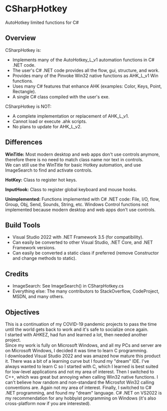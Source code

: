 # CSharpHotkey
AutoHotkey limited functions for C#

## Overview

CSharpHotkey is:
- Implements many of the AutoHotkey_L_v1 automation functions in C# .NET code.
- The user's C# .NET code provides all the flow, gui, structure, and work.
- Provides many of the Pinvoke Win32 native functions as AHK_L_v1 Win functions.
- Uses many C# features that enhance AHK (examples: Color, Keys, Point, Rectangle).
- A single C# class compiled with the user's exe.

CSharpHotkey is NOT:
- A complete implementation or replacement of AHK_L_v1.
- Cannot load or execute .ahk scripts.
- No plans to update for AHK_L_v2.

## Differences
**WinTitle:** Most modern desktop and web apps don't use controls anymore,  
therefore there is no need to match class name nor text in controls.  
We can still use the WinTitle for basic Hotkey automation, and use ImageSearch to find and activate controls.

**HotKey:** Class to register hot keys.

**InputHook:** Class to register global keyboard and mouse hooks.

**Unimplemented:** Functions implemented with C# .NET code: File, I/O, flow, Group, Obj, Send, Sounds, String, etc. Windows Control functions not implemented because modern desktop and web apps don't use controls.

## Build Tools
- Visual Studio 2022 with .NET Framework 3.5 (for compatibility).
- Can easily be converted to other Visual Studio, .NET Core, and .NET Framework versions.
- Can easily be converted a static class if preferred (remove Constructor and change methods to static).

## Credits
- ImageSearch: See ImageSearch() in CSharpHotkey.cs
- Everything else: The many contributors to StackOverflow, CodeProject, MSDN, and many others.

## Objectives
This is a continuation of my COVID-19 pandemic projects to pass the time until the world gets back to work and it's safe to socialize once again.  
I started with AHKEZ, had fun and learned a lot, then needed another project.  
Since my work is fully on Microsoft Windows, and all my PCs and server are on Microsoft Windows, I decided it was time to learn C programming.  
I downloaded Visual Studio 2022 and was amazed how mature this product it. There was a bit of a learning curve but I found my "dream" IDE.
I've always wanted to learn C so I started with C, which I learned is best suited for low-level applications and not my area of interest.
Then I switched to C++, which was great but annoying when calling Win32 native functions.  I can't believe how random and non-standard the Microsfot Win32 calling conventions are.  Again not my area of interest.
Finally, I switched to C# .NET programming, and found my "dream" language. C# .NET on VS2022 is my recommendation for any hobbyist programming on Windows (it's also cross-platform now if you are interested).


